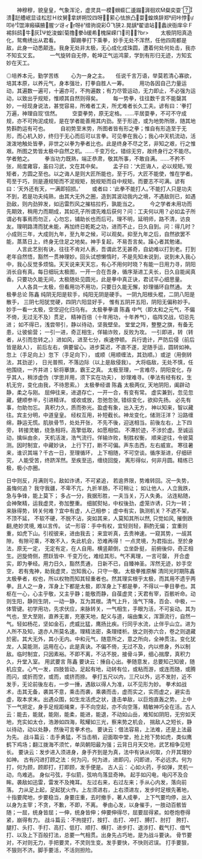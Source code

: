 <!-- { "loadSidebar": true } -->
　　神穆穆，貌皇皇，气象浑沦，虚灵具一模蛳蟛匚逶蹋湃徊欢粲奕耍溃跹艚岷显诖松怼Ｈ纹舅拿姘朔饺四呀萦心怯旅凸耍蝗焕辞郑阏咔悖叩馄渖瘢磺腋腥ツ讶ィ呀缯驹谠彩飞狭⒉晃龋翟谙站蠡谀衙庠伞Ｆ裼斜鸱牛灰Ψ虼浚蝗菊撸豢缓希槐屎嵘ㄇ司！?br> 　　太极阴阳真造化，鸳鸯绣出从君看。
　　脚踢拳打下乘拳，妙手无处不浑然，任他四周都是敌，此身一动悉颠连。我身无处非太极，无心成化成珠圆，遭着何处何处击，我亦不知玄又玄。
　　一气旋转自无停，乾坤正气运鸿蒙，学到有形归无迹，方知玄妙在天工。 

◎培养本元，勤学苦练 
　　心为一身之主。　　任说千言万语，举莫若清心寡欲，培其本原，以养元气，身本强壮，打拳自胜人一筹。
　　用功各因自己力量运动，其遍数一遍可，十遍亦可，不拘遍数；有力尽管运动，无力即止，不必强为运动，以致出乎规矩，惟顺其自然则得矣。
　　每一势拳，往往数千言不能罄其妙，一经现身说法，甚觉容易，所难者工夫，所尤难者长久工夫。谚有曰：‘拳打万遍，神理自现’信然。
　　空耍拳势，原无定格。……平居耍拳，不可不守成规，亦不可拘泥成规，是在学者能善用其内劲。至于形迹，或为地势所限，随其地势斟酌运有可也。
　　自初势至末势，所图者皆有形之拳；惟自有形造至于无形，而心机入妙，终归于无心而后可以言拳。可见拳在我心；我心中天机流动，活泼泼地触处皆拳，非世之以拳为拳者比也。此是终身不尽之艺，非知之艰，行之惟艰。所图之势皆太极中自然之机。……千变万化，错综无穷，故终身行之不能尽。学者勉之。
　　拳当功力既熟，端正恭肃，敬其所事，不敢自满。……不矜不张，局度雍容，虽曰习武，文在其中矣。
　　孟子曰：‘大匠诲人，必以规矩。’规矩者，方圆之至也。以之诲人是则大匠所能也，至于巧，大匠不能使，惟在学者。苟至于巧，则是遵规矩而不泥规矩，脱规矩而自中规矩。而要志不可满。谚有曰：‘天外还有天，一满即招损。’
　　或者曰：‘此拳不能打人。’不能打人只是功夫不到，若是功夫纯熟，由其大无外之圈，造到其波动我内之境，不遇敌则已，如遇劲敌，则内劲猝发，如迅雷烈风之摧枯拉朽，孰能当之。
　　今之学者未用功而先期效，稍用力而期成，其如孔子所谓先难后获何？问：工夫何以用？必如孟子所谓必有事焉而勿正，心勿忘，铺助长也而后可。理不明，延明师，路不清，访良友。理明路清而犹未能，再加终日乾乾之功，进而不止，日久自到。问：得几时？小成则三年，大成则九年，至九年之候，可以观矣。抑至九年之后，自然欲罢不能，蒸蒸日上，终身无住足之地矣。神手复起，不易吾言矣。躁心者其勉诸。
　　人言此艺别有诀，往往不肯对人表，吾谓此艺无甚奇，自幼难以打到老。打到老年自然悟，豁然一贯神理妙。回头试想懒惰时，不是先知未说到，说到未入我心中，我心反觉多烦恼。天天说来天天忘，有心不用何时晓？有能一日用力寻，阴阳消长自有真。每日细玩太极图，一开一合在吾身，循序渐进工夫长，日久自能闻真香。只要功久能无间，太极随处见圆光，此是拳中真正诀，君试平心细思量。
　　人人各具一太极，但看用功不用功，只要日久能无懈，妙理循环自然通。
太极拳总论     陈鑫
纯阴无阳是软手，纯阳无阴是硬手。
一阴九阳根头棍，二阴八阳是散手，
三阴七阳犹觉硬，四阴六阳显好手，
惟有五阴并五阳，阴阳无偏称妙手。
妙手一看一太极，空空迎化归乌有。
太极拳拳谱     陈鑫 
中气（即太和之元气，不偏不倚，无过无不及）贯足，
精神百倍（十年用功，十年养气），临阵交战，切忌先进；
如不得已，浅尝带引，静以待动，坚我壁垒。
堂堂之阵，整整之旗，有备无患，让彼偷营；
一引一进，奇正相生，佯输诈败，反败为攻。
一引即进，转（转者，从引而忽转之。）进如风，进至七分，疾速停顿。
兵行诡计，严防后侵（前后皆是敌人），
前后左右，俱要留心。进步莫迟，不直不遂，足随手运，圆转如神。
忽上（手足向上）忽下（手足向下），
或顺（用顺缠法，其劲顺。）或逆（用倒转法，其劲逆），
日光普照，不落边际（以上是敌侵我）。
大将临敌，无处不慎，任他围绕，一齐并进；斩将搴旗，霸王之真。
太极至理，一言难尽，阴阳变化，存乎其人，稍涉虚伪（学思并用，须下实在功夫），
妙理难寻。（拳法有经有权，生机无穷，变化由我，不待思索。）
太极拳经谱    陈鑫
太极两仪, 天地阴阳，阖辟动静，柔之与刚。
屈伸往来，进退存亡，一开一合，有变有常。
虚实兼到，忽见忽藏，健顺参半，引进精详。
或收或放，忽弛忽张, 错综变化，欲抑先扬。
必先有事，勿助勿忘。
真积力久，质而弥光。盈虚有象，出入无方，
神以知来，智以藏往。宾主分明，中道皇皇。
经权互用，补短截长。神龙变化，储测汪洋？
沿路缠绵，静运无慌。肌肤骨节，处处开张，
不先不後，迎送相当。前後左右，上下四旁，
转接灵敏，绕急相将。高擎低取，如愿相偿。
不滞於迹，不涉於虚。至诚运动，擒纵由余，
天机活泼，浩气流行。佯输诈败，制胜权衡，
顺来逆往，令彼莫测。因时制宜，中藏妙诀，
上行下打，断不可偏。声东击西，左右威宣。
寒往暑来，谁识其端？千古一日，至理循环，
上下相随，不可空谈。循序渐进，仔细研究，
人能受苦，终跻浑然。至疾至迅，缠绕回旋，
离形得似，何非月圆。精练已极，极小亦圈。

日中则反，月满则亏。敌如诈诱，不可紧追，
若逾界限，势难转回。况一失势，虽悔何追？
我守我疆，不卑不亢，九折羊肠，不可稍让；
如让他人，人立我跌，急与争锋，能上莫下；
多占一分，我据形胜，一夫当关，万人失勇。
沾连粘随，会神聚精，运我虚灵，弥加整重。
细腻熨帖，中权後劲，虚笼诈诱，只为一转；
来脉得势，转关何难？宜中有虚，人己相参；
虚中有实，孰测机关？不遮不架，不顶不延，
不软不硬，不脱不沾，突如其来，人莫知其所以然,
只觉如风, 摧倒跌翻,绝妙灵境, 难以言传。
试一形容：手中有权，宜轻则轻，斟酌无偏；
宜重则重，如虎下山。引视彼来，进由我去；
来宜听真，去贵神速。一窥其势，一觇其隙，
有隙可乘，不敢不入，失此机会，恐难再得！
一点灵境，为君指出。至於身法，原无一定，
无定有定，在人自用。横竖颠倒，立坐卧挺，
前俯後仰，奇正相生。迥旋倚侧，攒跃皆中.
千变万化，难绘其形。气不离理，一言可罄，
开合虚实，即为拳经。用力日久，豁然贯通，
日新不已，自臻神圣。浑然无迹，妙手空空，
若有鬼神，助我虚灵，岂知我心，只守一敬。
太极拳推原解      清同光时期陈鑫
太极拳者，权也，所以权物而知其轻重者也。然其理实根乎太极，而其用不遗乎两拳。且人之一身，浑身上下都是太极，即浑身上下都是拳，不得以一拳目拳也。其枢在一心，心主乎敬，又主乎静；能敬而静，自葆虚灵；天君有宰，百骸听命。动则生阳，静则生阴，一动一静，互为其根。清气上升，浊气下降，百会、中极，一体管键。初学用功，先求伏应，来脉转关，一气相生，手眼为活，不可妄动。其为气也，至大至刚，直养无害，充塞天地，配义与道，端由集义，浑灏流行，自然一气。轻如杨花，坚如金石，虎威比猛，鹰扬比疾。行同乎水流，止伴乎山立。进为人所不及知，退亦人所莫名速。理精法密，条理缕析。放之则弥六合，卷之则退藏於密。其大无外，其小无内。中和元气，随意所之，意之所向，全神贯注。变化犹龙，人莫能测，运用在心，此是真诀。不偏不倚，无过不及，内以修身，外以制敌。临时制宜，只因素裕。不即不离，不沾不脱，接骨斗笋，细心揣摩，真积力久，升堂入室。
用武要言        陈鑫
要诀云：捶自心出。拳随意发，总要知己知彼，随机应变。心气一发，四肢皆动，足起有地，动转有位，或粘而游，或连而随，或腾而闪，或折而空，或而，或挤而捺。
拳打五尺以内，三尺以外，远不发肘，近不发手，无论前後左右，一步一捶，遇敌以得人为准，以不见形为妙。
拳术如战术，击其无备，袭其不意，乘击而袭，乘袭而击，虚而实之，实而虚之，避实击虚，取本求末。出遇众围，如生龙活虎之状，逢击单敌，以巨炮直轰之势。
上中下一气把定，身手足规距绳束，手不向空起，亦不向空落，精敏神巧全在活。古人云：能去，能就，能刚，能柔，能进，能退，不动如山岳，难知如阴阳，无穷如天地，充实如太仓，浩渺如四海，眩耀如三光，察来势之机会，
揣敌人之短长，静以待动，动以处静，然後可言拳术也。
要诀云：借法容易，上法难，还是上法最为先。
战斗篇云：击手勇猛，不当击梢，迎面取中堂，抢上抢下势如虎，类似鹰鹤下鸡场；翻江拨海不须忙，单凤朝阳最为强；云背日月天交地，武艺相争见短长。
要诀云：发步进入须进身，身手齐到是为真，法中有诀从何取，介开其理妙如神。
古有闪进打顾之法：何为闪，何为进，进即闪，闪即进，不必远求。何为打，何为顾，顾即打，打即顾，发手便是。
古人云：
心如火药，手如弹，灵机一动，鸟难逃。
身似弓弦，手似箭，弦响鸟落显奇神。
起手如闪电，电闪不及合眸。袭敌如迅雷，雷发不及掩耳。
左过右来，右过左来；手从心内发，落向前落。
力从足上起，足起犹火作。上左须进右，上右须进左，发步时足根先著地，十指要爬地，步要稳当，身要庄重，去时撤手，著人成拳，
上下气要均停，出入以身为主宰；不贪，不歉，不即，不离。
拳由心发，以身催手，一肢动百骸皆随；一屈，统身皆屈；一伸，统身皆伸；伸要伸得尽，屈要屈得紧。如卷炮卷得紧，崩得有力。
战斗篇云：不拘提打，按打、击打、冲打、膊打、肘打　胯打、腿打、头打、手打、高打、低打、顺打、横打、进步打、退涉打、截气打、借气打、以及上下百般打法，总要一气相贯。出身先占巧地，是为战斗要诀。
骨节要对，不对则无力，手把要灵，不灵则生变。发手要快，不快则迟误。
打手要狠，不狠则不济。脚手要活，不活则担险。
